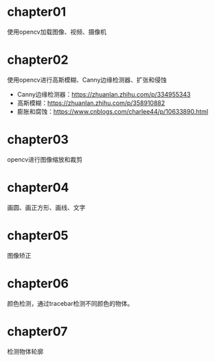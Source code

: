 # chapter01

使用opencv加载图像、视频、摄像机

# chapter02

使用opencv进行高斯模糊、Canny边缘检测器、扩张和侵蚀
+ Canny边缘检测器：https://zhuanlan.zhihu.com/p/334955343
+ 高斯模糊：https://zhuanlan.zhihu.com/p/358910882
+ 膨胀和腐蚀：https://www.cnblogs.com/charlee44/p/10633890.html

# chapter03
opencv进行图像缩放和裁剪

# chapter04
画圆、画正方形、画线、文字

# chapter05
图像矫正 

# chapter06
颜色检测，通过tracebar检测不同颜色的物体。

# chapter07
检测物体轮廓


